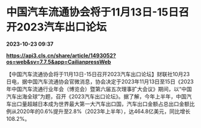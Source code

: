 # 中国汽车流通协会将于11月13日-15日召开2023汽车出口论坛

**2023-10-23 09:37**

**https://api3.cls.cn/share/article/1493052?os=web&sv=7.7.5&app=CailianpressWeb**

【中国汽车流通协会将于11月13日-15日召开2023汽车出口论坛】财联社10月23日电，据中国汽车流通协会官微消息，协会决定于2023年11月13日至15日《2023年中国汽车流通行业年会（博览会）暨第六届五次理事扩大会议》期间，以“中国汽车出海全球”为题，召开《2023汽车出口论坛》。据了解，今年上半年，中国汽车出口量超越日本成为世界最大第一大汽车出口国，汽车出口金额占总出口金额比例从2020年的0.6%提升至2.8%（2023年上半年），达464.8亿美元，同比增长108.2%。